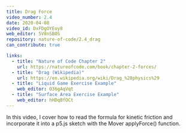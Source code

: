 ```yaml
---
title: Drag Force
video_number: 2.4
date: 2020-04-08
video_id: DxFDgOYEoy8
web_editor: 5V8nSBOS
repository: nature-of-code/2.4_drag
can_contribute: true

links:
  - title: "Nature of Code Chapter 2"
    url: https://natureofcode.com/book/chapter-2-forces/
  - title: "Drag (Wikipedia)"
    url: https://en.wikipedia.org/wiki/Drag_%28physics%29
  - title: "Liquid Game Exercise Example"
    web_editor: O36gAqVqt
  - title: "Surface Area Exercise Example"
    web_editor: hHDqBfOCt
---
```


In this video, I cover how to read the formula for kinetic friction and incorporate it into a p5.js sketch with the Mover applyForce() function.
